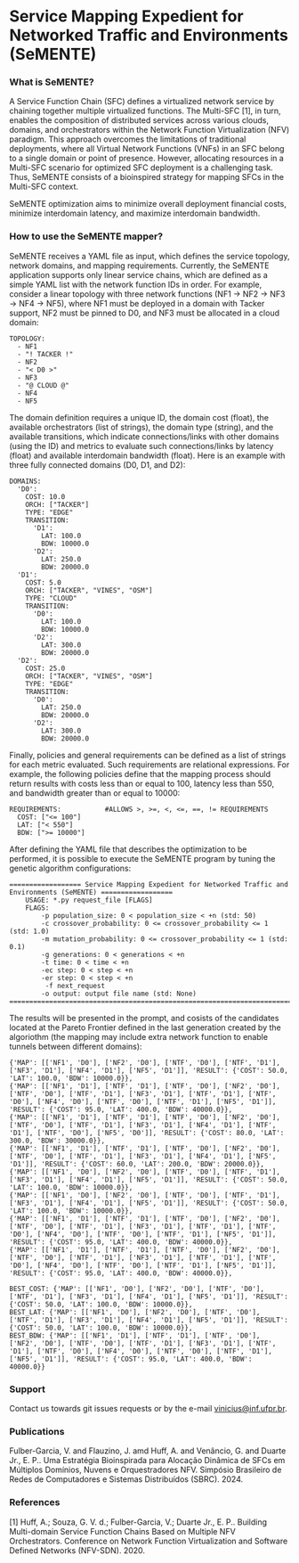 Service Mapping Expedient for Networked Traffic and Environments (SeMENTE)
========================================================

### What is SeMENTE?

A Service Function Chain (SFC) defines a virtualized network service by chaining together multiple virtualized functions. The Multi-SFC [1], in turn, enables the composition of distributed services across various clouds, domains, and orchestrators within the Network Function Virtualization (NFV) paradigm. This approach overcomes the limitations of traditional deployments, where all Virtual Network Functions (VNFs) in an SFC belong to a single domain or point of presence. However, allocating resources in a Multi-SFC scenario for optimized SFC deployment is a challenging task. Thus, SeMENTE consists of a bioinspired strategy for mapping SFCs in the Multi-SFC context.

SeMENTE optimization aims to minimize overall deployment financial costs, minimize interdomain latency, and maximize interdomain bandwidth.

### How to use the SeMENTE mapper?

SeMENTE receives a YAML file as input, which defines the service topology, network domains, and mapping requirements. Currently, the SeMENTE application supports only linear service chains, which are defined as a simple YAML list with the network function IDs in order. For example, consider a linear topology with three network functions (NF1 -> NF2 -> NF3 -> NF4 -> NF5), where NF1 must be deployed in a domain with Tacker support, NF2 must be pinned to D0, and NF3 must be allocated in a cloud domain:

```
TOPOLOGY:
  - NF1
  - "! TACKER !"
  - NF2
  - "< D0 >"
  - NF3
  - "@ CLOUD @"
  - NF4
  - NF5 
```

The domain definition requires a unique ID, the domain cost (float), the available orchestrators (list of strings), the domain type (string), and the available transitions, which indicate connections/links with other domains (using the ID) and metrics to evaluate such connections/links by latency (float) and available interdomain bandwidth (float). Here is an example with three fully connected domains (D0, D1, and D2):

```
DOMAINS:
  'D0':
    COST: 10.0 
    ORCH: ["TACKER"]
    TYPE: "EDGE"
    TRANSITION:
      'D1':
        LAT: 100.0
        BDW: 10000.0
      'D2':
        LAT: 250.0
        BDW: 20000.0
  'D1':
    COST: 5.0
    ORCH: ["TACKER", "VINES", "OSM"]
    TYPE: "CLOUD"
    TRANSITION:
      'D0':
        LAT: 100.0
        BDW: 10000.0
      'D2':
        LAT: 300.0
        BDW: 20000.0
  'D2':
    COST: 25.0
    ORCH: ["TACKER", "VINES", "OSM"]
    TYPE: "EDGE"
    TRANSITION:
      'D0':
        LAT: 250.0
        BDW: 20000.0
      'D2':
        LAT: 300.0
        BDW: 20000.0 
```

Finally, policies and general requirements can be defined as a list of strings for each metric evaluated. Such requirements are relational expressions. For example, the following policies define that the mapping process should return results with costs less than or equal to 100, latency less than 550, and bandwidth greater than or equal to 10000:

```
REQUIREMENTS:           #ALLOWS >, >=, <, <=, ==, != REQUIREMENTS
  COST: ["<= 100"]
  LAT: ["< 550"]
  BDW: [">= 10000"]
 ```

After defining the YAML file that describes the optimization to be performed, it is possible to execute the SeMENTE program by tuning the genetic algorithm configurations:

```
================== Service Mapping Expedient for Networked Traffic and Environments (SeMENTE) ==================
	USAGE: *.py request_file [FLAGS]
	FLAGS: 
		-p population_size: 0 < population_size < +n (std: 50)
		-c crossover_probability: 0 <= crossover_probability <= 1 (std: 1.0)
		-m mutation_probability: 0 <= crossover_probability <= 1 (std: 0.1)
		-g generations: 0 < generations < +n
		-t time: 0 < time < +n
		-ec step: 0 < step < +n
		-er step: 0 < step < +n
		 -f next_request
		-o output: output file name (std: None)
=================================================================================================================
```

The results will be presented in the prompt, and cosists of the candidates located at the Pareto Frontier defined in the last generation created by the algoriothm (the mapping may include extra network function to enable tunnels between different domains):

```
{'MAP': [['NF1', 'D0'], ['NF2', 'D0'], ['NTF', 'D0'], ['NTF', 'D1'], ['NF3', 'D1'], ['NF4', 'D1'], ['NF5', 'D1']], 'RESULT': {'COST': 50.0, 'LAT': 100.0, 'BDW': 10000.0}},
{'MAP': [['NF1', 'D1'], ['NTF', 'D1'], ['NTF', 'D0'], ['NF2', 'D0'], ['NTF', 'D0'], ['NTF', 'D1'], ['NF3', 'D1'], ['NTF', 'D1'], ['NTF', 'D0'], ['NF4', 'D0'], ['NTF', 'D0'], ['NTF', 'D1'], ['NF5', 'D1']], 'RESULT': {'COST': 95.0, 'LAT': 400.0, 'BDW': 40000.0}},
{'MAP': [['NF1', 'D1'], ['NTF', 'D1'], ['NTF', 'D0'], ['NF2', 'D0'], ['NTF', 'D0'], ['NTF', 'D1'], ['NF3', 'D1'], ['NF4', 'D1'], ['NTF', 'D1'], ['NTF', 'D0'], ['NF5', 'D0']], 'RESULT': {'COST': 80.0, 'LAT': 300.0, 'BDW': 30000.0}},
{'MAP': [['NF1', 'D1'], ['NTF', 'D1'], ['NTF', 'D0'], ['NF2', 'D0'], ['NTF', 'D0'], ['NTF', 'D1'], ['NF3', 'D1'], ['NF4', 'D1'], ['NF5', 'D1']], 'RESULT': {'COST': 60.0, 'LAT': 200.0, 'BDW': 20000.0}},
{'MAP': [['NF1', 'D0'], ['NF2', 'D0'], ['NTF', 'D0'], ['NTF', 'D1'], ['NF3', 'D1'], ['NF4', 'D1'], ['NF5', 'D1']], 'RESULT': {'COST': 50.0, 'LAT': 100.0, 'BDW': 10000.0}},
{'MAP': [['NF1', 'D0'], ['NF2', 'D0'], ['NTF', 'D0'], ['NTF', 'D1'], ['NF3', 'D1'], ['NF4', 'D1'], ['NF5', 'D1']], 'RESULT': {'COST': 50.0, 'LAT': 100.0, 'BDW': 10000.0}},
{'MAP': [['NF1', 'D1'], ['NTF', 'D1'], ['NTF', 'D0'], ['NF2', 'D0'], ['NTF', 'D0'], ['NTF', 'D1'], ['NF3', 'D1'], ['NTF', 'D1'], ['NTF', 'D0'], ['NF4', 'D0'], ['NTF', 'D0'], ['NTF', 'D1'], ['NF5', 'D1']], 'RESULT': {'COST': 95.0, 'LAT': 400.0, 'BDW': 40000.0}},
{'MAP': [['NF1', 'D1'], ['NTF', 'D1'], ['NTF', 'D0'], ['NF2', 'D0'], ['NTF', 'D0'], ['NTF', 'D1'], ['NF3', 'D1'], ['NTF', 'D1'], ['NTF', 'D0'], ['NF4', 'D0'], ['NTF', 'D0'], ['NTF', 'D1'], ['NF5', 'D1']], 'RESULT': {'COST': 95.0, 'LAT': 400.0, 'BDW': 40000.0}},

BEST_COST: {'MAP': [['NF1', 'D0'], ['NF2', 'D0'], ['NTF', 'D0'], ['NTF', 'D1'], ['NF3', 'D1'], ['NF4', 'D1'], ['NF5', 'D1']], 'RESULT': {'COST': 50.0, 'LAT': 100.0, 'BDW': 10000.0}},
BEST_LAT: {'MAP': [['NF1', 'D0'], ['NF2', 'D0'], ['NTF', 'D0'], ['NTF', 'D1'], ['NF3', 'D1'], ['NF4', 'D1'], ['NF5', 'D1']], 'RESULT': {'COST': 50.0, 'LAT': 100.0, 'BDW': 10000.0}},
BEST_BDW: {'MAP': [['NF1', 'D1'], ['NTF', 'D1'], ['NTF', 'D0'], ['NF2', 'D0'], ['NTF', 'D0'], ['NTF', 'D1'], ['NF3', 'D1'], ['NTF', 'D1'], ['NTF', 'D0'], ['NF4', 'D0'], ['NTF', 'D0'], ['NTF', 'D1'], ['NF5', 'D1']], 'RESULT': {'COST': 95.0, 'LAT': 400.0, 'BDW': 40000.0}}
```

### Support

Contact us towards git issues requests or by the e-mail vinicius@inf.ufpr.br.

### Publications

Fulber-Garcia, V. and Flauzino, J. amd Huff, A. and Venâncio, G. and Duarte Jr., E. P.. Uma Estratégia Bioinspirada para Alocação Dinâmica de SFCs em Múltiplos Domínios, Nuvens e Orquestradores NFV. Simpósio Brasileiro de Redes de Computadores e Sistemas Distribuídos (SBRC). 2024. 

### References

[1] Huff, A.; Souza, G. V. d.; Fulber-Garcia, V.; Duarte Jr., E. P.. Building Multi-domain Service Function Chains Based on Multiple NFV Orchestrators. Conference on Network Function Virtualization and Software Defined Networks (NFV-SDN). 2020.